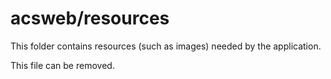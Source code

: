 # acsweb/resources

This folder contains resources (such as images) needed by the application. 

This file can be removed.
